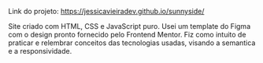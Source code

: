Link do projeto:  https://jessicavieiradev.github.io/sunnyside/

Site criado com HTML, CSS e JavaScript puro. 
Usei um template do Figma com o design pronto fornecido pelo Frontend Mentor. Fiz como intuito de praticar e relembrar conceitos das tecnologias usadas, visando a semantica e a responsividade. 
